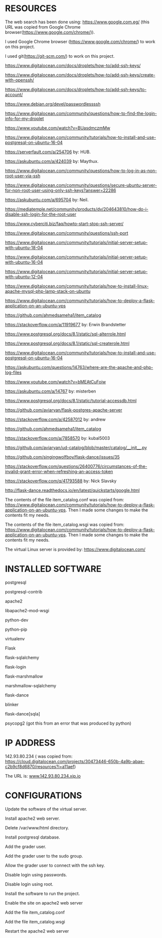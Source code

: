 RESOURCES
=========

The web search has been done using: https://www.google.com.eg/ (this URL was copied from Google Chrome browser(https://www.google.com/chrome/)).

I used Google Chrome browser (https://www.google.com/chrome/) to work on this project.

I used git(https://git-scm.com/) to work on this project.

https://www.digitalocean.com/docs/droplets/how-to/add-ssh-keys/

https://www.digitalocean.com/docs/droplets/how-to/add-ssh-keys/create-with-openssh/

https://www.digitalocean.com/docs/droplets/how-to/add-ssh-keys/to-account/

https://www.debian.org/devel/passwordlessssh

https://www.digitalocean.com/community/questions/how-to-find-the-login-info-for-my-droplet

https://www.youtube.com/watch?v=BUasdmczmMw

https://www.digitalocean.com/community/tutorials/how-to-install-and-use-postgresql-on-ubuntu-16-04

https://serverfault.com/a/254706 by: HUB.

https://askubuntu.com/a/424039 by: Maythux.

https://www.digitalocean.com/community/questions/how-to-log-in-as-non-root-user-via-ssh

https://www.digitalocean.com/community/questions/secure-ubuntu-server-for-non-root-user-using-only-ssh-keys?answer=22286

https://askubuntu.com/a/695704 by: Neil.

https://mediatemple.net/community/products/dv/204643810/how-do-i-disable-ssh-login-for-the-root-user

https://www.cyberciti.biz/faq/howto-start-stop-ssh-server/

https://www.digitalocean.com/community/questions/ssh-port

https://www.digitalocean.com/community/tutorials/initial-server-setup-with-ubuntu-18-04

https://www.digitalocean.com/community/tutorials/initial-server-setup-with-ubuntu-16-04

https://www.digitalocean.com/community/tutorials/initial-server-setup-with-ubuntu-12-04

https://www.digitalocean.com/community/tutorials/how-to-install-linux-apache-mysql-php-lamp-stack-on-ubuntu

https://www.digitalocean.com/community/tutorials/how-to-deploy-a-flask-application-on-an-ubuntu-vps

https://github.com/ahmedsameha1/item_catalog

https://stackoverflow.com/a/11919677 by: Erwin Brandstetter

https://www.postgresql.org/docs/8.1/static/sql-alterrole.html

https://www.postgresql.org/docs/8.1/static/sql-createrole.html

https://www.digitalocean.com/community/tutorials/how-to-install-and-use-postgresql-on-ubuntu-16-04

https://askubuntu.com/questions/14763/where-are-the-apache-and-php-log-files

https://www.youtube.com/watch?v=bMEAtCuFoiw

https://askubuntu.com/a/14767 by: misterben

https://www.postgresql.org/docs/8.1/static/tutorial-accessdb.html

https://github.com/aviaryan/flask-postgres-apache-server

https://stackoverflow.com/a/42587012 by: andrew

https://github.com/ahmedsameha1/item_catalog

https://stackoverflow.com/a/7858570 by: kubal5003

https://github.com/aviaryan/ud-catalog/blob/master/catalog/__init__.py

https://github.com/singingwolfboy/flask-dance/issues/35

https://stackoverflow.com/questions/26400776/circumstances-of-the-invalid-grant-error-when-refreshing-an-access-token

https://stackoverflow.com/q/41793588 by: Nick Slavsky

http://flask-dance.readthedocs.io/en/latest/quickstarts/google.html

The contents of the file item_catalog.conf was copied from: https://www.digitalocean.com/community/tutorials/how-to-deploy-a-flask-application-on-an-ubuntu-vps. Then I made some changes to make the contents fit my needs.

The contents of the file item_catalog.wsgi was copied from: https://www.digitalocean.com/community/tutorials/how-to-deploy-a-flask-application-on-an-ubuntu-vps. Then I made some changes to make the contents fit my needs.

The virtual Linux server is provided by: https://www.digitalocean.com/

INSTALLED SOFTWARE
==================

postgresql

postgresql-contrib

apache2

libapache2-mod-wsgi

python-dev

python-pip

virtualenv

Flask

flask-sqlalchemy

flask-login

flask-marshmallow

marshmallow-sqlalchemy

flask-dance

blinker

flask-dance[sqla]

psycopg2 (got this from an error that was produced by python)

IP ADDRESS
==========

142.93.80.234 ( was copied from: https://cloud.digitalocean.com/projects/30473446-650b-4a9b-abae-c2b9cf8d6870/resources?i=a11aef)

The URL is: www.142.93.80.234.xip.io

CONFIGURATIONS
==============

Update the software of the virtual server.

Install apache2 web server.

Delete /var/www/html directory.

Install postgresql database.

Add the grader user.

Add the grader user to the sudo group.

Allow the grader user to connect with the ssh key.

Disable login using passwords.

Disable login using root.

Install the software to run the project.

Enable the site on apache2 web server

Add the file item_catalog.conf

Add the file item_catalog.wsgi

Restart the apache2 web server
